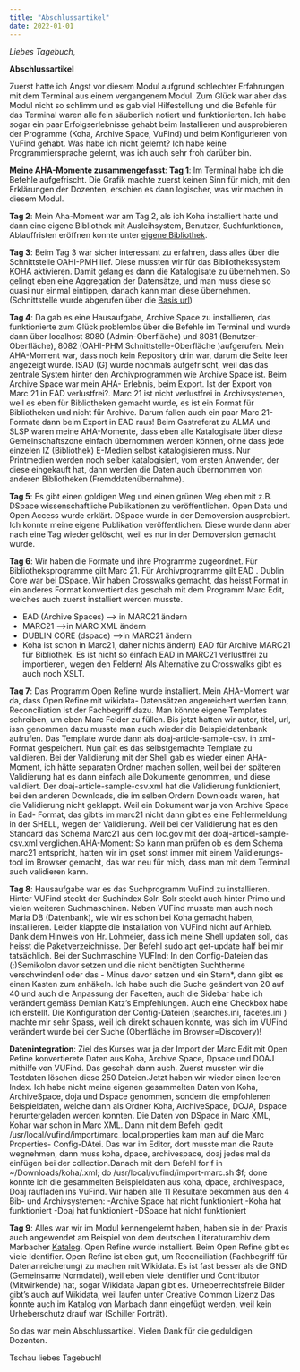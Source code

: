```yaml
---
title: "Abschlussartikel"
date: 2022-01-01
---
```

_Liebes Tagebuch_,
   
**Abschlussartikel**

Zuerst hatte ich Angst vor diesem Modul aufgrund schlechter Erfahrungen mit dem Terminal aus einem vergangenem Modul. Zum Glück war aber das Modul nicht so schlimm und es gab viel Hilfestellung und die Befehle für das Terminal waren alle fein säuberlich notiert und funktionierten.
Ich habe sogar ein paar Erfolgserlebnisse gehabt beim Installieren und ausprobieren der Programme (Koha, Archive Space, VuFind) und beim Konfigurieren von VuFind gehabt.
Was habe ich nicht gelernt? Ich habe keine Programmiersprache gelernt, was ich auch sehr froh darüber bin.

**Meine AHA-Momente zusammengefasst**:
**Tag 1**: Im Terminal habe ich die Befehle aufgefrischt. Die Grafik machte zuerst keinen Sinn für mich, mit den Erklärungen der Dozenten, erschien es dann logischer, was wir machen in diesem Modul.

**Tag 2**: Mein Aha-Moment war am Tag 2, als ich Koha installiert hatte und dann eine eigene Bibliothek mit Ausleihsystem, Benutzer, Suchfunktionen, Ablauffristen eröffnen konnte unter [eigene Bibliothek](http://bibliothek-intra.meine-schule.org/cgi-bin/koha/mainpage.pl).

**Tag 3**: Beim Tag 3 war sicher interessant zu erfahren, dass alles über die Schnittstelle OAHI-PMH lief. Diese mussten wir für das Bibliothekssystem KOHA aktivieren. Damit gelang es dann die Katalogisate zu übernehmen. So gelingt eben eine Aggregation der Datensätze, und man muss diese so quasi nur einmal eintippen, danach kann man diese übernehmen. (Schnittstelle wurde abgerufen über die [Basis url](http://bibliothek.meine-schule.org/cgi-bin/koha/oai.pl))

**Tag 4**: Da gab es eine Hausaufgabe, Archive Space zu installieren, das funktionierte zum Glück problemlos über die Befehle im Terminal und wurde dann über localhost 8080 (Admin-Oberfläche) und 8081 (Benutzer-Oberfläche), 8082 (OAHI-PHM Schnittstelle-Oberfläche )aufgerufen. Mein AHA-Moment war, dass noch kein Repository drin war, darum die Seite leer angezeigt wurde. ISAD (G) wurde nochmals aufgefrischt, weil das das zentrale System hinter den Archivprogrammen wie Archive Space ist. Beim Archive Space war mein AHA- Erlebnis, beim Export. Ist der Export von Marc 21 in EAD verlustfrei?. Marc 21 ist nicht verlustfrei in Archivsystemen, weil es eben für Bibliotheken gemacht wurde, es ist ein Format für Bibliotheken und nicht für Archive. Darum fallen auch ein paar Marc 21-Formate dann beim Export in EAD raus! Beim Gastreferat zu ALMA und SLSP waren meine AHA-Momente, dass eben alle Katalogisate über diese Gemeinschaftszone einfach übernommen werden können, ohne dass jede einzelen IZ (Bibliothek) E-Medien selbst katalogisieren muss. Nur Printmedien werden noch selber katalogisiert, vom ersten Anwender, der diese eingekauft hat, dann werden die Daten auch übernommen von anderen Bibliotheken (Fremddatenübernahme).

**Tag 5**: Es gibt einen goldigen Weg und einen grünen Weg eben mit z.B. DSpace wissenschaftliche Publikationen zu veröffentlichen. Open Data und Open Access wurde erklärt. DSpace wurde in der Demoversion ausprobiert. Ich konnte meine eigene Publikation veröffentlichen. Diese wurde dann aber nach eine Tag wieder gelöscht, weil es nur in der Demoversion gemacht wurde.

**Tag 6**: Wir haben die Formate und ihre Programme zugeordnet. Für Bibliotheksprogramme gilt Marc 21. Für Archivprogramme gilt EAD . Dublin Core war bei DSpace. Wir haben Crosswalks gemacht, das heisst Format in ein anderes Format konvertiert das geschah mit dem Programm Marc Edit, welches auch zuerst installiert werden musste.
- EAD (Archive Spaces) –> in MARC21 ändern
- MARC21 —>in MARC XML ändern
- DUBLIN CORE (dspace) –>in MARC21 ändern
- Koha ist schon in Marc21, daher nichts ändern)
EAD für Archive MARC21 für Bibliothek. Es ist nicht so einfach EAD in MARC21 verlustfrei zu importieren, wegen den Feldern! Als Alternative zu Crosswalks gibt es auch noch XSLT.

**Tag 7**: Das Programm Open Refine wurde installiert. Mein AHA-Moment war da, dass Open Refine mit wikidata- Datensätzen angereichert werden kann, Reconciliation ist der Fachbegriff dazu. Man könnte eigene Templates schreiben, um eben Marc Felder zu füllen. Bis jetzt hatten wir autor, titel, url, issn genommen dazu musste man auch wieder die Beispieldatenbank aufrufen. Das Template wurde dann als doaj-article-sample-csv. in xml-Format gespeichert. Nun galt es das selbstgemachte Template zu validieren. Bei der Validierung mit der Shell gab es wieder einen AHA-Moment, ich hätte separaten Ordner machen sollen, weil bei der späteren Validierung hat es dann einfach alle Dokumente genommen, und diese validiert. Der doaj-article-sample-csv.xml hat die Validierung funktioniert, bei den anderen Downloads, die im selben Ordern Downloads waren, hat die Validierung nicht geklappt. Weil ein Dokument war ja von Archive Space in Ead- Format, das gibt’s im marc21 nicht dann gibt es eine Fehlermeldung in der SHELL, wegen der Validierung. Weil bei der Validierung hat es den Standard das Schema Marc21 aus dem loc.gov mit der doaj-articel-sample-csv.xml verglichen.AHA-Moment: So kann man prüfen ob es dem Schema marc21 entspricht, hatten wir im gset sonst immer mit einem Validierungs-tool im Browser gemacht, das war neu für mich, dass man mit dem Terminal auch validieren kann.

**Tag 8**: Hausaufgabe war es das Suchprogramm VuFind zu installieren. Hinter VUFind steckt der Suchindex Solr. Solr steckt auch hinter Primo und vielen weiteren Suchmaschinen. Neben VUFind musste man auch noch Maria DB (Datenbank), wie wir es schon bei Koha gemacht haben,  installieren. Leider klappte die Installation von VUFind nicht auf Anhieb. Dank dem Hinweis von Hr. Lohmeier, dass ich meine Shell updaten soll, das heisst die Paketverzeichnisse. Der Befehl sudo apt get-update half bei mir tatsächlich. Bei der Suchmaschine VUFInd: In den Config-Dateien das (;)Semikolon davor setzen und die nicht benötigten Suchtherme verschwinden! oder das - Minus davor setzen und ein Stern*, dann gibt es einen Kasten zum anhäkeln. Ich habe auch die Suche geändert von 20 auf 40 und auch die Anpassung der Facetten, auch die Sidebar habe ich verändert gemäss Demian Katz’s Empfehlungen. Auch eine Checkbox habe ich erstellt. Die Konfiguration der Config-Dateien (searches.ini, facetes.ini ) machte mir sehr Spass, weil ich direkt schauen konnte, was sich im VUFind verändert wurde bei der Suche (Oberfläche im Browser=Discovery)!

**Datenintegration**: Ziel des Kurses war ja der Import der Marc Edit mit Open Refine konvertierete Daten aus Koha, Archive Space, Dpsace und DOAJ mithilfe von VUFind. Das geschah dann auch. Zuerst mussten wir die Testdaten löschen diese 250 Dateien.Jetzt haben wir wieder einen leeren Index. Ich habe nicht meine eigenen gesammelten Daten von Koha, ArchiveSpace, doja und Dspace genommen, sondern die empfohlenen Beispieldaten, welche dann als Ordner Koha, ArchiveSpace, DOJA, Dspace heruntergeladen werden konnten. Die Daten von DSpace in Marc XML, Kohar war schon in Marc XML. Dann mit dem Befehl gedit /usr/local/vufind/import/marc_local.properties kam man auf die Marc Properties- Config-DAtei. Das war im Editor, dort musste man die Raute wegnehmen, dann muss koha, dpace, archivespace, doaj jedes mal da einfügen bei der collection.Danach mit dem Befehl for f in ~/Downloads/koha/.xml; do /usr/local/vufind/import-marc.sh $f; done konnte ich die gesammelten Beispieldaten aus koha, dpace, archivespace, Doaj raufladen ins VuFind.
Wir haben alle 11 Resultate bekommen aus den 4 Bib- und Archivsystemen:
-Archive Space hat nicht funktioniert
-Koha hat funktioniert
-Doaj hat funktioniert
-DSpace hat nicht funktioniert

**Tag 9**: Alles war wir im Modul kennengelernt haben, haben sie in der Praxis auch angewendet am Beispiel von dem deutschen Literaturarchiv dem Marbacher [Katalog](https://www.dla-marbach.de/katalog/). Open Refine wurde installiert. Beim Open Refine gibt es viele Identifier. Open Refine ist eben gut, um Reconciliation (Fachbegriff für Datenanreicherung) zu machen mit Wikidata. Es ist fast besser als die GND (Gemeinsame Normdatei), weil eben viele Identifier und Contributor (Mitwirkende) hat, sogar Wikidata Japan gibt es. Urheberrechtsfreie Bilder gibt’s auch auf Wikidata, weil laufen unter Creative Common Lizenz Das konnte auch im Katalog von Marbach dann eingefügt werden, weil kein Urheberschutz drauf war (Schiller Porträt).

So das war mein Abschlussartikel. Vielen Dank für die geduldigen Dozenten.

Tschau liebes Tagebuch!


